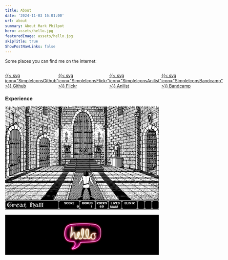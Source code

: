```yaml
---
title: About
date: '2024-11-03 16:01:00'
url: about 
summary: About Mark Philpot
hero: assets/hello.jpg
featuredImage: assets/hello.jpg
skipTitle: true
ShowPostNavLinks: false
---
```


Some places you can find me on the internet:

<style>
    .about-links {
        width: 100%; 
        display: flex; 
        justify-content: space-around;
        padding-top: 1rem;
    }
    .about-links > a {
        box-shadow: 0 0;
        display: flex;
        flex-direction: column;
        gap: 16px;
        align-items: center;
    }
    .about-links > a:hover {
        box-shadow: 0 1px;
    }
</style>

<div class="about-links">
    <a href="https://github.com/markphilpot">{{< svg icon="SimpleIconsGithub" >}} Github</a>
    <a href="https://www.flickr.com/photos/markphilpot">{{< svg icon="SimpleIconsFlickr" >}} Flickr</a>
    <a href="https://anilist.co/user/mphilpot">{{< svg icon="SimpleIconsAnilist" >}} Anilist</a>
    <a href="https://markphilpot.bandcamp.com">{{< svg icon="SimpleIconsBandcamp" >}} Bandcamp</a>
</div>

### Experience

![Which path did you choose?](assets/dark_castle.png)

![](assets/hello.jpg "hidden")
